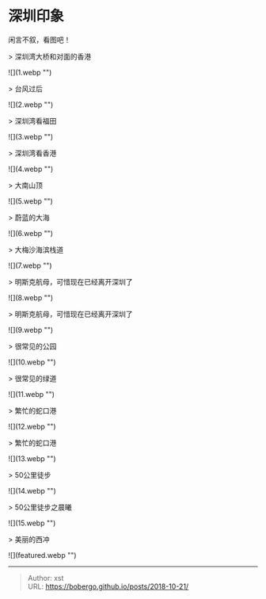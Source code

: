 # 深圳印象


闲言不叙，看图吧！

&gt; 深圳湾大桥和对面的香港

![](1.webp &#34;&#34;)

&gt; 台风过后

![](2.webp &#34;&#34;)

&gt; 深圳湾看福田

![](3.webp &#34;&#34;)

&gt; 深圳湾看香港

![](4.webp &#34;&#34;)

&gt; 大南山顶

![](5.webp &#34;&#34;)

&gt; 蔚蓝的大海

![](6.webp &#34;&#34;)

&gt; 大梅沙海滨栈道

![](7.webp &#34;&#34;)

&gt; 明斯克航母，可惜现在已经离开深圳了

![](8.webp &#34;&#34;)

&gt; 明斯克航母，可惜现在已经离开深圳了

![](9.webp &#34;&#34;)

&gt; 很常见的公园

![](10.webp &#34;&#34;)

&gt; 很常见的绿道

![](11.webp &#34;&#34;)

&gt; 繁忙的蛇口港

![](12.webp &#34;&#34;)

&gt; 繁忙的蛇口港

![](13.webp &#34;&#34;)

&gt; 50公里徒步

![](14.webp &#34;&#34;)

&gt; 50公里徒步之晨曦

![](15.webp &#34;&#34;)

&gt; 美丽的西冲

![](featured.webp &#34;&#34;)



---

> Author: xst  
> URL: https://bobergo.github.io/posts/2018-10-21/  

